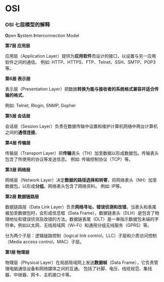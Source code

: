 OSI
===

### OSI 七层模型的解释

**O**pen **S**ystem **I**nterconnection Model

**第7层 应用层**

应用层（Application Layer）提供为**应用软件**而设计的接口，以设置与另一应用软件之间的通信。
例如: HTTP、HTTPS、FTP、Telnet、SSH、SMTP、POP3等。

**第6层 表示层**

表示层（Presentation Layer）把数据**转换为能与接收者的系统格式兼容并适合传输的格式**。

例如: Telnet, Rlogin, SNMP, Gopher

**第5层 会话层**

会话层（Session Layer）负责在数据传输中设置和维护计算机网络中两台计算机之间的**通信连接**。

**第4层 传输层**

传输层（Transport Layer）把**传输**表头（TH）加至数据以形成数据包。传输表头包含了所使用的协议等发送信息。
例如: 传输控制协议（TCP）等。

**第3层 网络层**

网络层（Network Layer）决定**数据的路径选择和转寄**，将网络表头（NH）加至数据包，以形成**分组**。网络表头包含了网络资料。
例如: IP等。

**第2层 数据链路层**

数据链路层（Data Link Layer）负责**网络寻址、错误侦测和改错**。当表头和表尾被加至数据包时，会形成信息框（Data Frame）。数据链表头（DLH）是包含了物理地址和错误侦测及改错的方法。数据链表尾（DLT）是一串指示数据包末端的字符串。例如以太网、无线局域网（Wi-Fi）和通用分组无线服务（GPRS）等。

分为两个子层：逻辑链路控制（logical link control，LLC）子层和介质访问控制（Media access control，MAC）子层。

**第1层 物理层**

物理层（Physical Layer）在局部局域网上发送**数据帧**（Data Frame），它负责管理电脑通信设备和网络媒体之间的互通。
包括了针脚、电压、线缆规范、集线器、中继器、网卡、主机接口卡等。

